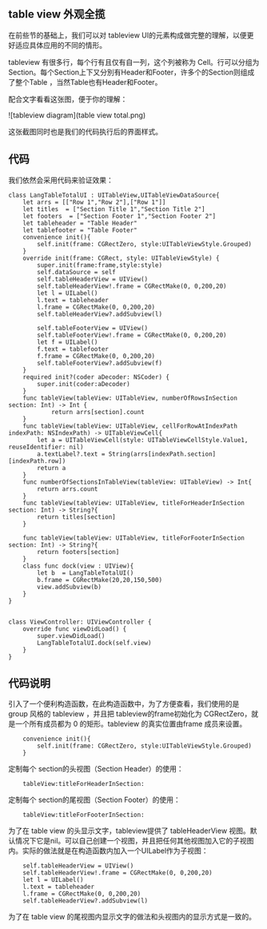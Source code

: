 ## table view 外观全揽

在前些节的基础上，我们可以对 tableview UI的元素构成做完整的理解，以便更好适应具体应用的不同的情形。

tableview 有很多行，每个行有且仅有自一列，这个列被称为 Cell。行可以分组为Section。每个Section上下又分別有Header和Footer，许多个的Section则组成了整个Table ，当然Table也有Header和Footer。


配合文字看看这张图，便于你的理解：

![tableview diagram](table view total.png)

这张截图同时也是我们的代码执行后的界面样式。

## 代码

我们依然会采用代码来验证效果：

    class LangTableTotalUI : UITableView,UITableViewDataSource{
        let arrs = [["Row 1","Row 2"],["Row 1"]]
        let titles  = ["Section Title 1","Section Title 2"]
        let footers  = ["Section Footer 1","Section Footer 2"]
        let tableheader = "Table Header"
        let tablefooter = "Table Footer"
        convenience init(){
            self.init(frame: CGRectZero, style:UITableViewStyle.Grouped)
        }
        override init(frame: CGRect, style: UITableViewStyle) {
            super.init(frame:frame,style:style)
            self.dataSource = self
            self.tableHeaderView = UIView()
            self.tableHeaderView!.frame = CGRectMake(0, 0,200,20)
            let l = UILabel()
            l.text = tableheader
            l.frame = CGRectMake(0, 0,200,20)
            self.tableHeaderView?.addSubview(l)
            
            self.tableFooterView = UIView()
            self.tableFooterView!.frame = CGRectMake(0, 0,200,20)
            let f = UILabel()
            f.text = tablefooter
            f.frame = CGRectMake(0, 0,200,20)
            self.tableFooterView?.addSubview(f)
        }
        required init?(coder aDecoder: NSCoder) {
            super.init(coder:aDecoder)
        }
        func tableView(tableView: UITableView, numberOfRowsInSection section: Int) -> Int {
                return arrs[section].count
        }
        func tableView(tableView: UITableView, cellForRowAtIndexPath indexPath: NSIndexPath) -> UITableViewCell{
            let a = UITableViewCell(style: UITableViewCellStyle.Value1, reuseIdentifier: nil)
            a.textLabel?.text = String(arrs[indexPath.section][indexPath.row])
            return a
        }
        func numberOfSectionsInTableView(tableView: UITableView) -> Int{
            return arrs.count
        }
        func tableView(tableView: UITableView, titleForHeaderInSection section: Int) -> String?{
            return titles[section]
        }
        
        func tableView(tableView: UITableView, titleForFooterInSection section: Int) -> String?{
            return footers[section]
        }
        class func dock(view : UIView){
            let b  = LangTableTotalUI()
            b.frame = CGRectMake(20,20,150,500)
            view.addSubview(b)
        }
    }


    class ViewController: UIViewController {
        override func viewDidLoad() {
            super.viewDidLoad()
            LangTableTotalUI.dock(self.view)
        }
    }

## 代码说明

引入了一个便利构造函数，在此构造函数中，为了方便查看，我们使用的是 group 风格的 tableview ，并且把 tableview的frame初始化为 CGRectZero，就是一个所有成员都为 0 的矩形。tableview 的真实位置由frame 成员来设置。

        convenience init(){
            self.init(frame: CGRectZero, style:UITableViewStyle.Grouped)
        }

定制每个 section的头视图（Section Header）的使用：

        tableView:titleForHeaderInSection:

定制每个 section的尾视图（Section Footer）的使用：

        tableView:titleForFooterInSection: 
为了在 table view 的头显示文字，tableview提供了 tableHeaderView 视图。默认情况下它是nil。可以自己创建一个视图，并且把任何其他视图加入它的子视图内。实际的做法就是在构造函数内加入一个UILabel作为子视图：


        self.tableHeaderView = UIView()
        self.tableHeaderView!.frame = CGRectMake(0, 0,200,20)
        let l = UILabel()
        l.text = tableheader
        l.frame = CGRectMake(0, 0,200,20)
        self.tableHeaderView?.addSubview(l)

为了在 table view 的尾视图内显示文字的做法和头视图内的显示方式是一致的。



